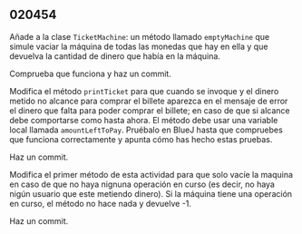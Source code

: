 ## 020454

Añade a la clase `TicketMachine`: un método llamado `emptyMachine` que simule vaciar la máquina de todas las monedas que hay en ella y que devuelva la cantidad de dinero que había en la máquina.

Comprueba que funciona y haz un commit.

Modifica el método `printTicket` para que cuando se invoque y el dinero metido no alcance para comprar el billete aparezca en el mensaje de error el dinero que falta para poder comprar el billete; en caso de que si alcance debe comportarse como hasta ahora. El método debe usar una variable local llamada `amountLeftToPay`. Pruébalo en BlueJ hasta que compruebes que funciona correctamente y apunta cómo has hecho estas pruebas.

Haz un commit.

Modifica el primer método de esta actividad para que solo vacíe la maquina en caso de que no haya nignuna operación en curso (es decir, no haya nigún usuario que este metiendo dinero). Si la máquina tiene una operación en curso, el método no hace nada y devuelve -1.

Haz un commit.
